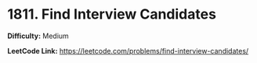 # 1811. Find Interview Candidates

**Difficulty:** Medium

**LeetCode Link:** https://leetcode.com/problems/find-interview-candidates/

